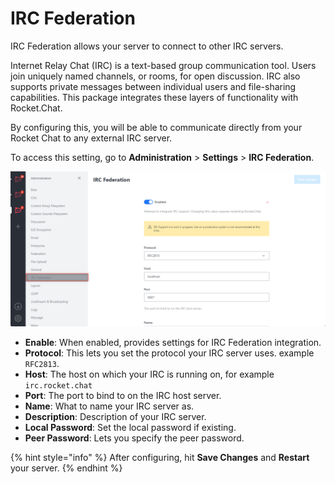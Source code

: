 # IRC Federation

IRC Federation allows your server to connect to other IRC servers.

Internet Relay Chat (IRC) is a text-based group communication tool. Users join uniquely named channels, or rooms, for open discussion. IRC also supports private messages between individual users and file-sharing capabilities. This package integrates these layers of functionality with Rocket.Chat.

By configuring this, you will be able to communicate directly from your Rocket Chat to any external IRC server.

To access this setting, go to **Administration** > **Settings** > **IRC Federation**.

![](<../../../.gitbook/assets/image (680) (1).png>)

* **Enable**: When enabled, provides settings for IRC Federation integration.
* **Protocol**: This lets you set the protocol your IRC server uses. example `RFC2813`.
* **Host**: The host on which your IRC is running on, for example `irc.rocket.chat`
* **Port**: The port to bind to on the IRC host server.
* **Name**: What to name your IRC server as.
* **Description**: Description of your IRC server.
* **Local Password**: Set the local password if existing.
* **Peer Password**: Lets you specify the peer password.

{% hint style="info" %}
After configuring, hit **Save Changes** and **Restart** your server.
{% endhint %}
